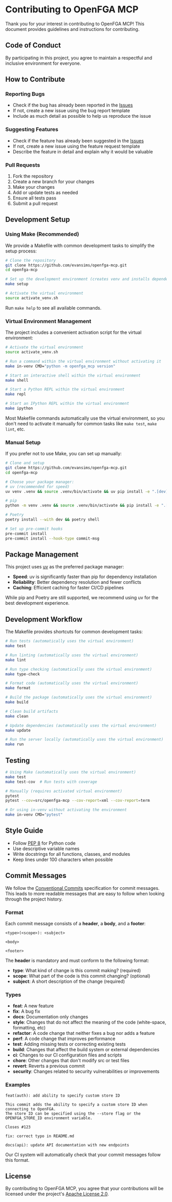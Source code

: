 # Contributing to OpenFGA MCP

Thank you for your interest in contributing to OpenFGA MCP! This document provides guidelines and instructions for contributing.

## Code of Conduct

By participating in this project, you agree to maintain a respectful and inclusive environment for everyone.

## How to Contribute

### Reporting Bugs

- Check if the bug has already been reported in the [Issues](https://github.com/evansims/openfga-mcp/issues)
- If not, create a new issue using the bug report template
- Include as much detail as possible to help us reproduce the issue

### Suggesting Features

- Check if the feature has already been suggested in the [Issues](https://github.com/evansims/openfga-mcp/issues)
- If not, create a new issue using the feature request template
- Describe the feature in detail and explain why it would be valuable

### Pull Requests

1. Fork the repository
2. Create a new branch for your changes
3. Make your changes
4. Add or update tests as needed
5. Ensure all tests pass
6. Submit a pull request

## Development Setup

### Using Make (Recommended)

We provide a Makefile with common development tasks to simplify the setup process:

```bash
# Clone the repository
git clone https://github.com/evansims/openfga-mcp.git
cd openfga-mcp

# Set up the development environment (creates venv and installs dependencies)
make setup

# Activate the virtual environment
source activate_venv.sh
```

Run `make help` to see all available commands.

### Virtual Environment Management

The project includes a convenient activation script for the virtual environment:

```bash
# Activate the virtual environment
source activate_venv.sh

# Run a command within the virtual environment without activating it
make in-venv CMD="python -m openfga_mcp version"

# Start an interactive shell within the virtual environment
make shell

# Start a Python REPL within the virtual environment
make repl

# Start an IPython REPL within the virtual environment
make ipython
```

Most Makefile commands automatically use the virtual environment, so you don't need to activate it manually for common tasks like `make test`, `make lint`, etc.

### Manual Setup

If you prefer not to use Make, you can set up manually:

```bash
# Clone and setup
git clone https://github.com/evansims/openfga-mcp.git
cd openfga-mcp

# Choose your package manager:
# uv (recommended for speed)
uv venv .venv && source .venv/bin/activate && uv pip install -e ".[dev]"

# pip
python -m venv .venv && source .venv/bin/activate && pip install -e ".[dev]"

# Poetry
poetry install --with dev && poetry shell

# Set up pre-commit hooks
pre-commit install
pre-commit install --hook-type commit-msg
```

## Package Management

This project uses [uv](https://github.com/astral-sh/uv) as the preferred package manager:

- **Speed**: uv is significantly faster than pip for dependency installation
- **Reliability**: Better dependency resolution and fewer conflicts
- **Caching**: Efficient caching for faster CI/CD pipelines

While pip and Poetry are still supported, we recommend using uv for the best development experience.

## Development Workflow

The Makefile provides shortcuts for common development tasks:

```bash
# Run tests (automatically uses the virtual environment)
make test

# Run linting (automatically uses the virtual environment)
make lint

# Run type checking (automatically uses the virtual environment)
make type-check

# Format code (automatically uses the virtual environment)
make format

# Build the package (automatically uses the virtual environment)
make build

# Clean build artifacts
make clean

# Update dependencies (automatically uses the virtual environment)
make update

# Run the server locally (automatically uses the virtual environment)
make run
```

## Testing

```bash
# Using Make (automatically uses the virtual environment)
make test
make test-cov  # Run tests with coverage

# Manually (requires activated virtual environment)
pytest
pytest --cov=src/openfga-mcp --cov-report=xml --cov-report=term

# Or using in-venv without activating the environment
make in-venv CMD="pytest"
```

## Style Guide

- Follow [PEP 8](https://peps.python.org/pep-0008/) for Python code
- Use descriptive variable names
- Write docstrings for all functions, classes, and modules
- Keep lines under 100 characters when possible

## Commit Messages

We follow the [Conventional Commits](https://www.conventionalcommits.org/) specification for commit messages. This leads to more readable messages that are easy to follow when looking through the project history.

### Format

Each commit message consists of a **header**, a **body**, and a **footer**:

```
<type>(<scope>): <subject>

<body>

<footer>
```

The **header** is mandatory and must conform to the following format:

- **type**: What kind of change is this commit making? (required)
- **scope**: What part of the code is this commit changing? (optional)
- **subject**: A short description of the change (required)

### Types

- **feat**: A new feature
- **fix**: A bug fix
- **docs**: Documentation only changes
- **style**: Changes that do not affect the meaning of the code (white-space, formatting, etc)
- **refactor**: A code change that neither fixes a bug nor adds a feature
- **perf**: A code change that improves performance
- **test**: Adding missing tests or correcting existing tests
- **build**: Changes that affect the build system or external dependencies
- **ci**: Changes to our CI configuration files and scripts
- **chore**: Other changes that don't modify src or test files
- **revert**: Reverts a previous commit
- **security**: Changes related to security vulnerabilities or improvements

### Examples

```
feat(auth): add ability to specify custom store ID

This commit adds the ability to specify a custom store ID when connecting to OpenFGA.
The store ID can be specified using the --store flag or the OPENFGA_STORE_ID environment variable.

Closes #123
```

```
fix: correct typo in README.md
```

```
docs(api): update API documentation with new endpoints
```

Our CI system will automatically check that your commit messages follow this format.

## License

By contributing to OpenFGA MCP, you agree that your contributions will be licensed under the project's [Apache License 2.0](LICENSE).
